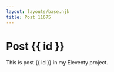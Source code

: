 ```yaml
---
layout: layouts/base.njk
title: Post 11675
---
```


# Post {{ id }}

This is post {{ id }} in my Eleventy project.
